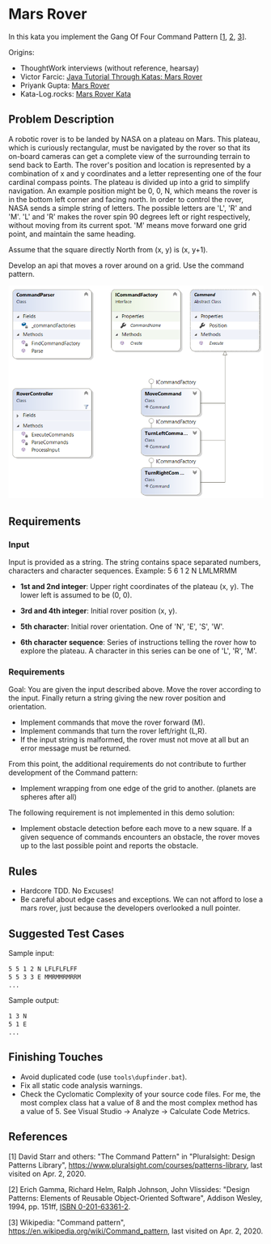 # Mars Rover

In this kata you implement the Gang Of Four Command Pattern [[1](#ref-1), [2](#ref-2), [3](#ref-3)].

Origins:

- ThoughtWork interviews (without reference, hearsay)
- Victor Farcic: [Java Tutorial Through Katas: Mars Rover](https://technologyconversations.com/2014/10/17/java-tutorial-through-katas-mars-rover/)
- Priyank Gupta: [Mars Rover](https://github.com/priyaaank/MarsRover/blob/master/README.md)
- Kata-Log.rocks: [Mars Rover Kata](https://kata-log.rocks/mars-rover-kata)

## Problem Description

A robotic rover is to be landed by NASA on a plateau on Mars. This plateau, which is curiously rectangular, must be navigated by the rover so that its on-board cameras can get a complete view of the surrounding terrain to send back to Earth. The rover's position and location is represented by a combination of x and y coordinates and a letter representing one of the four cardinal compass points. The plateau is divided up into a grid to simplify navigation. An example position might be 0, 0, N, which means the rover is in the bottom left corner and facing north. In order to control the rover, NASA sends a simple string of letters. The possible letters are 'L', 'R' and 'M'. 'L' and 'R' makes the rover spin 90 degrees left or right respectively, without moving from its current spot. 'M' means move forward one grid point, and maintain the same heading.

Assume that the square directly North from (x, y) is (x, y+1).

Develop an api that moves a rover around on a grid. Use the command pattern.

![Command Pattern](CommandPattern.png)

## Requirements

### Input

Input is provided as a string. The string contains space separated numbers, characters and character sequences. Example: 5 6 1 2 N LMLMRMM

* **1st and 2nd integer**: Upper right coordinates of the plateau (x, y). The lower left is assumed to be (0, 0).

* **3rd and 4th integer**: Initial rover position (x, y).

* **5th character**: Initial rover orientation. One of 'N', 'E', 'S', 'W'.

* **6th character sequence**: Series of instructions telling the rover how to explore the plateau. A character in this series can be one of 'L', 'R', 'M'.

### Requirements

Goal: You are given the input described above. Move the rover according to the input. Finally return a string giving the new rover position and orientation.

* Implement commands that move the rover forward (M).
* Implement commands that turn the rover left/right (L,R).
* If the input string is malformed, the rover must not move at all but an error message must be returned.

From this point, the additional requirements do not contribute to further development of the Command pattern:

* Implement wrapping from one edge of the grid to another. (planets are spheres after all)

The following requirement is not implemented in this demo solution:

* Implement obstacle detection before each move to a new square. If a given sequence of commands encounters an obstacle, the rover moves up to the last possible point and reports the obstacle.

## Rules

* Hardcore TDD. No Excuses!
* Be careful about edge cases and exceptions. We can not afford to lose a mars rover, just because the developers overlooked a null pointer.

## Suggested Test Cases

Sample input:

```
5 5 1 2 N LFLFLFLFF
5 5 3 3 E MMRMMRMRRM
...
```

Sample output:

```
1 3 N
5 1 E
...
```

## Finishing Touches

- Avoid duplicated code (use `tools\dupfinder.bat`).
- Fix all static code analysis warnings.
- Check the Cyclomatic Complexity of your source code files. For me, the most complex class hat a value of 8 and the most complex method has a value of 5. See Visual Studio -> Analyze -> Calculate Code Metrics.

## References

<a name="ref-1">[1]</a> David Starr and others: "The Command Pattern" in "Pluralsight: Design Patterns Library", https://www.pluralsight.com/courses/patterns-library, last visited on Apr. 2, 2020.

<a name="ref-2">[2]</a> Erich Gamma, Richard Helm, Ralph Johnson, John Vlissides: "Design Patterns: Elements of Reusable Object-Oriented Software", Addison Wesley, 1994, pp. 151ff, [ISBN 0-201-63361-2](https://en.wikipedia.org/wiki/Special:BookSources/0-201-63361-2).

<a name="ref-3">[3]</a> Wikipedia: "Command pattern", https://en.wikipedia.org/wiki/Command_pattern, last visited on Apr. 2, 2020.
